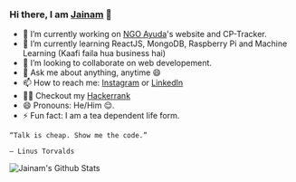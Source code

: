 ### Hi there, I am [Jainam](https://th3c0d3br34ker.github.io) 👋

- 🔭 I’m currently working on [NGO Ayuda](https://www.instagram.com/ayuda.ngo/)'s website and CP-Tracker.
- 🌱 I’m currently learning ReactJS, MongoDB, Raspberry Pi and Machine Learning (Kaafi faila hua business hai) 
- 👯 I’m looking to collaborate on web developement.
- 💬 Ask me about anything, anytime 😄 
- 📫 How to reach me: [Instagram](https://www.instagram.com/_the_apollyon_/) or [LinkedIn](https://www.linkedin.com/in/jainam-desai/)
- 👨‍💻 Checkout my [Hackerrank](https://www.hackerrank.com/jainamd)
- 😄 Pronouns: He/Him 😌.
- ⚡ Fun fact: I am a tea dependent life form.  

```
“Talk is cheap. Show me the code.”

― Linus Torvalds
```

![Jainam's Github Stats](https://github-readme-stats.vercel.app/api?username=th3c0d3br34ker&show_icons=true&icon_color=000&title_color=000)
